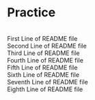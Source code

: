 # Practice
<br>
First Line of README file
<br>
Second Line of README file
<br>
Third Line of README file
<br>
Fourth Line of README file
<br>
Fifth Line of README file
<br>
Sixth Line of README file
<br>
Seventh Line of README file
<br>
Eighth Line of README file

